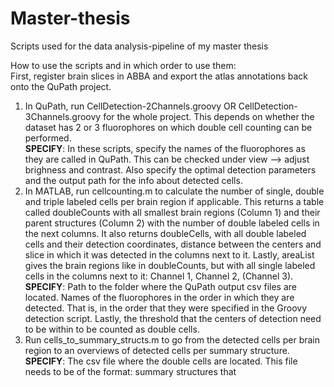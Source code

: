 # Master-thesis
Scripts used for the data analysis-pipeline of my master thesis

How to use the scripts and in which order to use them:  
First, register brain slices in ABBA and export the atlas annotations back onto the QuPath project.  
1. In QuPath, run CellDetection-2Channels.groovy OR CellDetection-3Channels.groovy for the whole project. This depends on whether the dataset has 2 or 3 fluorophores on which double cell counting can be performed.  
   **SPECIFY**: In these scripts, specify the names of the fluorophores as they are called in QuPath. This can be checked under view -->       adjust brighness and contrast. Also specify the optimal detection parameters and the output path for the info about detected cells.
2. In MATLAB, run cellcounting.m to calculate the number of single, double and triple labeled cells per brain region if applicable. This returns a table called doubleCounts with all smallest brain regions (Column 1) and their parent structures (Column 2) with the number of double labeled cells in the next columns. It also returns doubleCells, with all double labeled cells and their detection coordinates, distance between the centers and slice in which it was detected in the columns next to it. Lastly, areaList gives the brain regions like in doubleCounts, but with all single labeled cells in the columns next to it: Channel 1, Channel 2, (Channel 3).  
   **SPECIFY**: Path to the folder where the QuPath output csv files are located. Names of the fluorophores in the order in which they are detected. That is, in the order that they were specified in the Groovy detection script. Lastly, the threshold that the centers of detection need to be within to be counted as double cells.
3. Run cells_to_summary_structs.m to go from the detected cells per brain region to an overviews of detected cells per summary structure.  
   **SPECIFY**: The csv file where the double cells are located. This file needs to be of the format: summary structures that 
